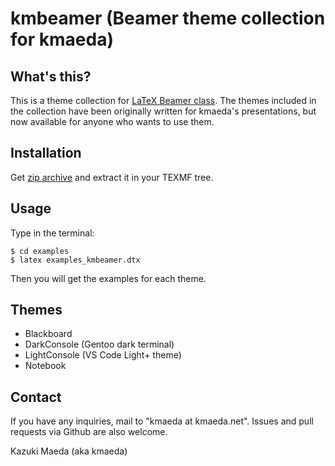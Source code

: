kmbeamer (Beamer theme collection for kmaeda)
=============================================

What's this?
------------

This is a theme collection for [LaTeX Beamer class](https://bitbucket.org/rivanvx/beamer/wiki/Home).
The themes included in the collection have been originally written for kmaeda's presentations, but now available for anyone who wants to use them.

Installation
------------

Get [zip archive](https://github.com/kmaed/kmbeamer/archive/master.zip) and extract it in your TEXMF tree.

Usage
-----

Type in the terminal:
```
$ cd examples
$ latex examples_kmbeamer.dtx
```
Then you will get the examples for each theme.

Themes
---------

 * Blackboard
 * DarkConsole (Gentoo dark terminal)
 * LightConsole (VS Code Light+ theme)
 * Notebook

Contact
-------

If you have any inquiries, mail to "kmaeda at kmaeda.net".
Issues and pull requests via Github are also welcome.

Kazuki Maeda (aka kmaeda)
